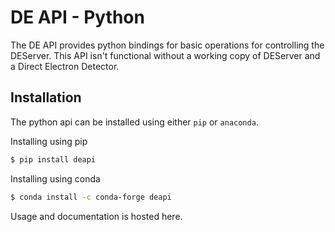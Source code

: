 DE API - Python
===============

The DE API provides python bindings for basic operations for controlling the DEServer. This API isn't functional without 
a working copy of DEServer and a Direct Electron Detector.


Installation
------------

The python api can be installed using either `pip` or `anaconda`. 


Installing using pip

```bash
$ pip install deapi
```

Installing using conda

```bash
$ conda install -c conda-forge deapi
```

Usage and documentation is hosted here. 
